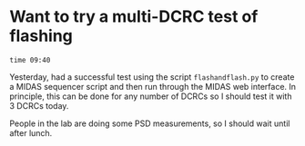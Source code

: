 Want to try a multi-DCRC test of flashing
========================================

`time 09:40`

Yesterday, had a successful test using the script `flashandflash.py` to create a MIDAS sequencer
script and then run through the MIDAS web interface.  In principle, this can be done for any
number of DCRCs so I should test it with 3 DCRCs today.

People in the lab are doing some PSD measurements, so I should wait until after lunch.
